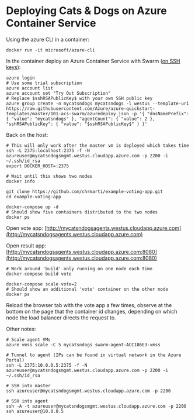 Deploying Cats & Dogs on Azure Container Service
================================================

Using the azure CLI in a container:

```
docker run -it microsoft/azure-cli
```

In the container deploy an Azure Container Service with Swarm ([on SSH keys](https://help.github.com/articles/generating-an-ssh-key/)):

```
azure login
# Use some trial subscription
azure account list
azure account set "Try Out Subscription"
# Replace $sshRSAPublicKey$ with your own SSH public key
azure group create -n mycatsndogs mycatsndogs -l westus --template-uri https://raw.githubusercontent.com/Azure/azure-quickstart-templates/master/101-acs-swarm/azuredeploy.json -p '{ "dnsNamePrefix": { "value": "mycatsndogs" }, "agentCount": { "value": 2 }, "sshRSAPublicKey": { "value": "$sshRSAPublicKey$" } }'
```

Back on the host:

```
# This will only work after the master vm is deployed which takes time
ssh -L 2375:localhost:2375 -f -N azureuser@mycatsndogsmgmt.westus.cloudapp.azure.com -p 2200 -i ~/.ssh/id_rsa
export DOCKER_HOST=:2375

# Wait until this shows two nodes
docker info

git clone https://github.com/chrmarti/example-voting-app.git
cd example-voting-app

docker-compose up -d
# Should show five containers distributed to the two nodes
docker ps
```

Open vote app: [http://mycatsndogsagents.westus.cloudapp.azure.com](http://mycatsndogsagents.westus.cloudapp.azure.com)

Open result app: [http://mycatsndogsagents.westus.cloudapp.azure.com:8080](http://mycatsndogsagents.westus.cloudapp.azure.com:8080)

```
# Work around 'build' only running on one node each time
docker-compose build vote

docker-compose scale vote=2
# Should show an additional 'vote' container on the other node
docker ps
```

Reload the browser tab with the vote app a few times, observe at the bottom on the page that the container id changes, depending on which node the load balancer directs the request to.

Other notes:
```
# Scale agent VMs
azure vmss scale -C 5 mycatsndogs swarm-agent-ACC186E3-vmss

# Tunnel to agent (IPs can be found in virtual network in the Azure Portal)
ssh -L 2375:10.0.0.5:2375 -f -N azureuser@mycatsndogsmgmt.westus.cloudapp.azure.com -p 2200 -i ~/.ssh/id_rsa

# SSH into master
ssh azureuser@mycatsndogsmgmt.westus.cloudapp.azure.com -p 2200

# SSH into agent
ssh -A -t azureuser@mycatsndogsmgmt.westus.cloudapp.azure.com -p 2200 ssh azureuser@10.0.0.5
```
